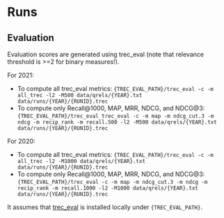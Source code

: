 # Runs 

## Evaluation

Evaluation scores are generated using trec_eval (note that relevance threshold is >=2 for binary measures!).

For 2021:
  * To compute all trec_eval metrics:
        `{TREC_EVAL_PATH}/trec_eval -c -m all_trec -l2 -M500 data/qrels/{YEAR}.txt data/runs/{YEAR}/{RUNID}.trec`
  * To compute only Recall@1000, MAP, MRR, NDCG, and NDCG@3: 
        `{TREC_EVAL_PATH}/trec_eval trec_eval -c -m map -m ndcg_cut.3 -m ndcg -m recip_rank -m recall.500 -l2 -M500 data/qrels/{YEAR}.txt data/runs/{YEAR}/{RUNID}.trec` 

For 2020:
  * To compute all trec_eval metrics:
        `{TREC_EVAL_PATH}/trec_eval -c -m all_trec -l2 -M1000 data/qrels/{YEAR}.txt data/runs/{YEAR}/{RUNID}.trec`
  * To compute only Recall@1000, MAP, MRR, NDCG, and NDCG@3: 
        `{TREC_EVAL_PATH}/trec_eval -c -m map -m ndcg_cut.3 -m ndcg -m recip_rank -m recall.1000 -l2 -M1000 data/qrels/{YEAR}.txt data/runs/{YEAR}/{RUNID}.trec` 

It assumes that [trec_eval](https://github.com/usnistgov/trec_eval) is installed locally under `{TREC_EVAL_PATH}`.
